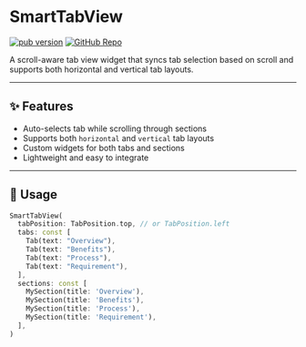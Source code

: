 # SmartTabView

[![pub version](https://img.shields.io/pub/v/smart_tab_view)](https://pub.dev/packages/smart_tab_view)
[![GitHub Repo](https://img.shields.io/badge/github-smart__tab__view-blue?logo=github)](https://github.com/darshanjethva566/smart_tab_view)

A scroll-aware tab view widget that syncs tab selection based on scroll and supports both horizontal and vertical tab layouts.

---

## ✨ Features

- Auto-selects tab while scrolling through sections
- Supports both `horizontal` and `vertical` tab layouts
- Custom widgets for both tabs and sections
- Lightweight and easy to integrate

---

## 🚀 Usage

```dart
SmartTabView(
  tabPosition: TabPosition.top, // or TabPosition.left
  tabs: const [
    Tab(text: "Overview"),
    Tab(text: "Benefits"),
    Tab(text: "Process"),
    Tab(text: "Requirement"),
  ],
  sections: const [
    MySection(title: 'Overview'),
    MySection(title: 'Benefits'),
    MySection(title: 'Process'),
    MySection(title: 'Requirement'),
  ],
)
